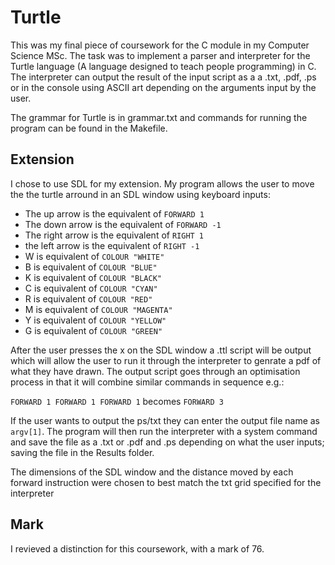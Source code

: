 # Turtle

This was my final piece of coursework for the C module in my Computer Science MSc. The task was to implement a parser and interpreter for the Turtle language (A language designed to teach people programming) in C. The interpreter can output the result of the input script as a a .txt, .pdf, .ps or in the console using ASCII art depending on the arguments input by the user.

The grammar for Turtle is in grammar.txt and commands for running the program can be found in the Makefile.

## Extension

I chose to use SDL for my extension. My program allows the user to move the the turtle arround in an SDL window using keyboard inputs:

- The up arrow is the equivalent of `FORWARD 1`
- The down arrow is the equivalent of `FORWARD -1`
- The right arrow is the equivalent of `RIGHT 1`
- the left arrow is the equivalent of `RIGHT -1`
- W is equivalent of `COLOUR "WHITE"`
- B is equivalent of `COLOUR "BLUE"`
- K is equivalent of `COLOUR "BLACK"`
- C is equivalent of `COLOUR "CYAN"`
- R is equivalent of `COLOUR "RED"`
- M is equivalent of `COLOUR "MAGENTA"`
- Y is equivalent of `COLOUR "YELLOW"`
- G is equivalent of `COLOUR "GREEN"`

After the user presses the x on the SDL window a .ttl script will be output which will allow the user to run it through the interpreter to genrate a pdf of what they have drawn. The output script goes through an optimisation process in that it will combine similar commands in sequence e.g.:

`FORWARD 1 FORWARD 1 FORWARD 1`
becomes
`FORWARD 3`

If the user wants to output the ps/txt they can enter the output file name as `argv[1]`. The program will then run the interpreter with a system command and save the file as a .txt or .pdf and .ps depending on what the user inputs; saving the file in the Results folder.

The dimensions of the SDL window and the distance moved by each forward instruction were chosen to best match the txt grid specified for the interpreter

## Mark

I revieved a distinction for this coursework, with a mark of 76.
